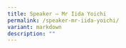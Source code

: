 ```yaml
---
title: Speaker – Mr Iida Yoichi
permalink: /speaker-mr-iida-yoichi/
variant: markdown
description: ""
---
```

